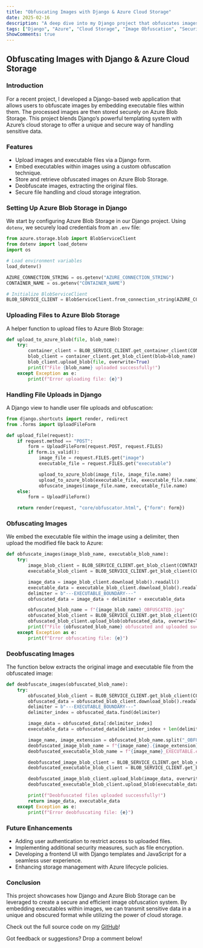 ```yaml
---
title: "Obfuscating Images with Django & Azure Cloud Storage"
date: 2025-02-16
description: "A deep dive into my Django project that obfuscates images by embedding executable files and storing them securely on Azure Blob Storage."
tags: ["Django", "Azure", "Cloud Storage", "Image Obfuscation", "Security"]
ShowComments: true
---
```


## Obfuscating Images with Django & Azure Cloud Storage

### Introduction
For a recent project, I developed a Django-based web application that allows users to obfuscate images by embedding executable files within them. The processed images are then stored securely on Azure Blob Storage. This project blends Django’s powerful templating system with Azure’s cloud storage to offer a unique and secure way of handling sensitive data.

### Features
- Upload images and executable files via a Django form.
- Embed executables within images using a custom obfuscation technique.
- Store and retrieve obfuscated images on Azure Blob Storage.
- Deobfuscate images, extracting the original files.
- Secure file handling and cloud storage integration.

### Setting Up Azure Blob Storage in Django
We start by configuring Azure Blob Storage in our Django project. Using `dotenv`, we securely load credentials from an `.env` file:

```python
from azure.storage.blob import BlobServiceClient
from dotenv import load_dotenv
import os

# Load environment variables
load_dotenv()

AZURE_CONNECTION_STRING = os.getenv("AZURE_CONNECTION_STRING")
CONTAINER_NAME = os.getenv("CONTAINER_NAME")

# Initialize BlobServiceClient
BLOB_SERVICE_CLIENT = BlobServiceClient.from_connection_string(AZURE_CONNECTION_STRING)
```

### Uploading Files to Azure Blob Storage
A helper function to upload files to Azure Blob Storage:

```python
def upload_to_azure_blob(file, blob_name):
    try:
        container_client = BLOB_SERVICE_CLIENT.get_container_client(CONTAINER_NAME)
        blob_client = container_client.get_blob_client(blob=blob_name)
        blob_client.upload_blob(file, overwrite=True)
        print(f"File {blob_name} uploaded successfully!")
    except Exception as e:
        print(f"Error uploading file: {e}")
```

### Handling File Uploads in Django
A Django view to handle user file uploads and obfuscation:

```python
from django.shortcuts import render, redirect
from .forms import UploadFileForm

def upload_file(request):
    if request.method == "POST":
        form = UploadFileForm(request.POST, request.FILES)
        if form.is_valid():
            image_file = request.FILES.get("image")
            executable_file = request.FILES.get("executable")

            upload_to_azure_blob(image_file, image_file.name)
            upload_to_azure_blob(executable_file, executable_file.name)
            obfuscate_images(image_file.name, executable_file.name)
    else:
        form = UploadFileForm()

    return render(request, "core/obfuscator.html", {"form": form})
```

### Obfuscating Images
We embed the executable file within the image using a delimiter, then upload the modified file back to Azure:

```python
def obfuscate_images(image_blob_name, executable_blob_name):
    try:
        image_blob_client = BLOB_SERVICE_CLIENT.get_blob_client(CONTAINER_NAME, image_blob_name)
        executable_blob_client = BLOB_SERVICE_CLIENT.get_blob_client(CONTAINER_NAME, executable_blob_name)

        image_data = image_blob_client.download_blob().readall()
        executable_data = executable_blob_client.download_blob().readall()
        delimiter = b"---EXECUTABLE_BOUNDARY---"
        obfuscated_data = image_data + delimiter + executable_data

        obfuscated_blob_name = f"{image_blob_name}_OBFUSCATED.jpg"
        obfuscated_blob_client = BLOB_SERVICE_CLIENT.get_blob_client(CONTAINER_NAME, obfuscated_blob_name)
        obfuscated_blob_client.upload_blob(obfuscated_data, overwrite=True)
        print(f"File {obfuscated_blob_name} obfuscated and uploaded successfully!")
    except Exception as e:
        print(f"Error obfuscating file: {e}")
```

### Deobfuscating Images
The function below extracts the original image and executable file from the obfuscated image:

```python
def deobfuscate_images(obfuscated_blob_name):
    try:
        obfuscated_blob_client = BLOB_SERVICE_CLIENT.get_blob_client(CONTAINER_NAME, obfuscated_blob_name)
        obfuscated_data = obfuscated_blob_client.download_blob().readall()
        delimiter = b"---EXECUTABLE_BOUNDARY---"
        delimiter_index = obfuscated_data.find(delimiter)

        image_data = obfuscated_data[:delimiter_index]
        executable_data = obfuscated_data[delimiter_index + len(delimiter) :]

        image_name, image_extension = obfuscated_blob_name.split("_OBFUSCATED.")
        deobfuscated_image_blob_name = f"{image_name}.{image_extension}"
        deobfuscated_executable_blob_name = f"{image_name}_EXECUTABLE.exe"

        deobfuscated_image_blob_client = BLOB_SERVICE_CLIENT.get_blob_client(CONTAINER_NAME, deobfuscated_image_blob_name)
        deobfuscated_executable_blob_client = BLOB_SERVICE_CLIENT.get_blob_client(CONTAINER_NAME, deobfuscated_executable_blob_name)

        deobfuscated_image_blob_client.upload_blob(image_data, overwrite=True)
        deobfuscated_executable_blob_client.upload_blob(executable_data, overwrite=True)

        print(f"Deobfuscated files uploaded successfully!")
        return image_data, executable_data
    except Exception as e:
        print(f"Error deobfuscating file: {e}")
```

### Future Enhancements
- Adding user authentication to restrict access to uploaded files.
- Implementing additional security measures, such as file encryption.
- Developing a frontend UI with Django templates and JavaScript for a seamless user experience.
- Enhancing storage management with Azure lifecycle policies.

### Conclusion
This project showcases how Django and Azure Blob Storage can be leveraged to create a secure and efficient image obfuscation system. By embedding executables within images, we can transmit sensitive data in a unique and obscured format while utilizing the power of cloud storage.

Check out the full source code on my [GitHub](https://github.com/M-Hassan-Raza/malware_obfuscation)!

Got feedback or suggestions? Drop a comment below!

